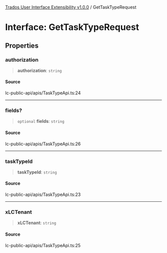 [Trados User Interface Extensibility v1.0.0](../wiki/globals) / GetTaskTypeRequest

# Interface: GetTaskTypeRequest

## Properties

### authorization

> **authorization**: `string`

#### Source

lc-public-api/apis/TaskTypeApi.ts:24

***

### fields?

> `optional` **fields**: `string`

#### Source

lc-public-api/apis/TaskTypeApi.ts:26

***

### taskTypeId

> **taskTypeId**: `string`

#### Source

lc-public-api/apis/TaskTypeApi.ts:23

***

### xLCTenant

> **xLCTenant**: `string`

#### Source

lc-public-api/apis/TaskTypeApi.ts:25
